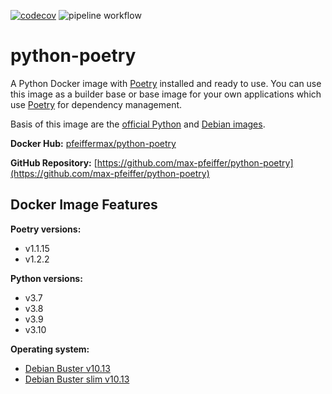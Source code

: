 [![codecov](https://codecov.io/gh/max-pfeiffer/python-poetry/branch/main/graph/badge.svg?token=WQI2SJJLZN)](https://codecov.io/gh/max-pfeiffer/uvicorn-poetry)
![pipeline workflow](https://github.com/max-pfeiffer/python-poetry/actions/workflows/pipeline.yml/badge.svg)
# python-poetry
A Python Docker image with [Poetry](https://python-poetry.org/) installed and
ready to use. You can use this image as a builder base or base image for your
own applications which use [Poetry](https://python-poetry.org/) for dependency
management.

Basis of this image are the [official Python](https://hub.docker.com/_/python)
and [Debian images](https://hub.docker.com/_/debian).

**Docker Hub:** [pfeiffermax/python-poetry](https://hub.docker.com/repository/docker/pfeiffermax/python-poetry)

**GitHub Repository:** [https://github.com/max-pfeiffer/python-poetry](https://github.com/max-pfeiffer/python-poetry)

## Docker Image Features
**Poetry versions:**
* v1.1.15
* v1.2.2

**Python versions:**
* v3.7
* v3.8
* v3.9
* v3.10

**Operating system:**
* [Debian Buster v10.13](https://www.debian.org/releases/buster/)
* [Debian Buster slim v10.13](https://www.debian.org/releases/buster/)
